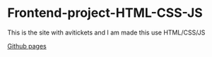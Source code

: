 # Frontend-project-HTML-CSS-JS
This is the site with avitickets and I am made this use HTML/CSS/JS

[Github pages](https://dsw-dwa.github.io/Frontend-project-HTML-CSS-JS/)

